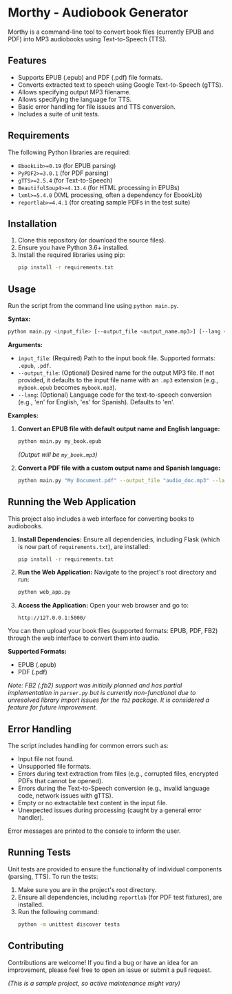 # Morthy - Audiobook Generator

Morthy is a command-line tool to convert book files (currently EPUB and PDF) into MP3 audiobooks using Text-to-Speech (TTS).

## Features

*   Supports EPUB (.epub) and PDF (.pdf) file formats.
*   Converts extracted text to speech using Google Text-to-Speech (gTTS).
*   Allows specifying output MP3 filename.
*   Allows specifying the language for TTS.
*   Basic error handling for file issues and TTS conversion.
*   Includes a suite of unit tests.

## Requirements

The following Python libraries are required:

*   `EbookLib>=0.19` (for EPUB parsing)
*   `PyPDF2>=3.0.1` (for PDF parsing)
*   `gTTS>=2.5.4` (for Text-to-Speech)
*   `BeautifulSoup4>=4.13.4` (for HTML processing in EPUBs)
*   `lxml>=5.4.0` (XML processing, often a dependency for EbookLib)
*   `reportlab>=4.4.1` (for creating sample PDFs in the test suite)

## Installation

1.  Clone this repository (or download the source files).
2.  Ensure you have Python 3.6+ installed.
3.  Install the required libraries using pip:
    ```bash
    pip install -r requirements.txt
    ```

## Usage

Run the script from the command line using `python main.py`.

**Syntax:**

```bash
python main.py <input_file> [--output_file <output_name.mp3>] [--lang <language_code>]
```

**Arguments:**

*   `input_file`: (Required) Path to the input book file. Supported formats: `.epub`, `.pdf`.
*   `--output_file`: (Optional) Desired name for the output MP3 file. If not provided, it defaults to the input file name with an `.mp3` extension (e.g., `mybook.epub` becomes `mybook.mp3`).
*   `--lang`: (Optional) Language code for the text-to-speech conversion (e.g., 'en' for English, 'es' for Spanish). Defaults to 'en'.

**Examples:**

1.  **Convert an EPUB file with default output name and English language:**
    ```bash
    python main.py my_book.epub
    ```
    *(Output will be `my_book.mp3`)*

2.  **Convert a PDF file with a custom output name and Spanish language:**
    ```bash
    python main.py "My Document.pdf" --output_file "audio_doc.mp3" --lang es
    ```

## Running the Web Application

This project also includes a web interface for converting books to audiobooks.

1.  **Install Dependencies:**
    Ensure all dependencies, including Flask (which is now part of `requirements.txt`), are installed:
    ```bash
    pip install -r requirements.txt
    ```

2.  **Run the Web Application:**
    Navigate to the project's root directory and run:
    ```bash
    python web_app.py
    ```

3.  **Access the Application:**
    Open your web browser and go to:
    ```
    http://127.0.0.1:5000/
    ```

You can then upload your book files (supported formats: EPUB, PDF, FB2) through the web interface to convert them into audio.

**Supported Formats:**

*   EPUB (.epub)
*   PDF (.pdf)

*Note: FB2 (.fb2) support was initially planned and has partial implementation in `parser.py` but is currently non-functional due to unresolved library import issues for the `fb2` package. It is considered a feature for future improvement.*

## Error Handling

The script includes handling for common errors such as:

*   Input file not found.
*   Unsupported file formats.
*   Errors during text extraction from files (e.g., corrupted files, encrypted PDFs that cannot be opened).
*   Errors during the Text-to-Speech conversion (e.g., invalid language code, network issues with gTTS).
*   Empty or no extractable text content in the input file.
*   Unexpected issues during processing (caught by a general error handler).

Error messages are printed to the console to inform the user.

## Running Tests

Unit tests are provided to ensure the functionality of individual components (parsing, TTS). To run the tests:

1.  Make sure you are in the project's root directory.
2.  Ensure all dependencies, including `reportlab` (for PDF test fixtures), are installed.
3.  Run the following command:
    ```bash
    python -m unittest discover tests
    ```

## Contributing

Contributions are welcome! If you find a bug or have an idea for an improvement, please feel free to open an issue or submit a pull request.

*(This is a sample project, so active maintenance might vary)*
